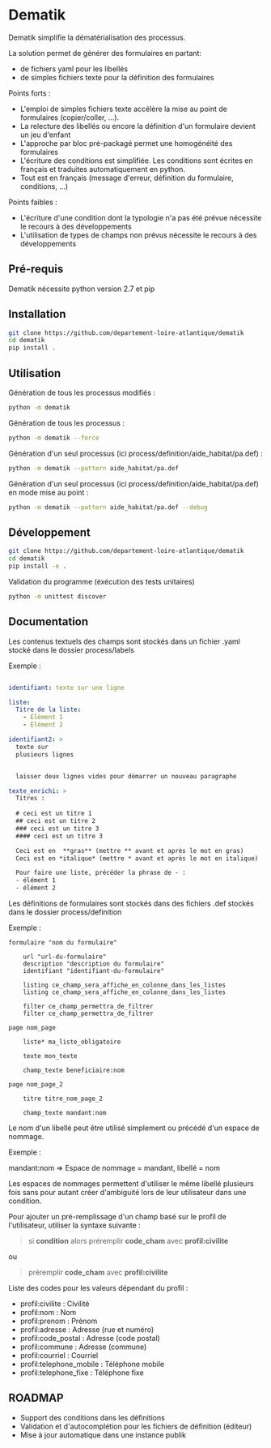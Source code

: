 Dematik
=======

Dematik simplifie la dématérialisation des processus.

La solution permet de générer des formulaires en partant:
- de fichiers yaml pour les libellés
- de simples fichiers texte pour la définition des formulaires

Points forts :
- L'emploi de simples fichiers texte accélère la mise au point de formulaires (copier/coller, ...).
- La relecture des libellés ou encore la définition d'un formulaire devient un jeu d'enfant 
- L'approche par bloc pré-packagé permet une homogénéité des formulaires
- L'écriture des conditions est simplifiée. Les conditions sont écrites en français et traduites automatiquement en python.
- Tout est en français (message d'erreur, définition du formulaire, conditions, ...)

Points faibles :
 - L'écriture d'une condition dont la typologie n'a pas été prévue nécessite le recours à des développements
 - L'utilisation de types de champs non prévus nécessite le recours à des développements

Pré-requis
----------

Dematik nécessite python version 2.7 et pip

Installation
------------

```bash
git clone https://github.com/departement-loire-atlantique/dematik
cd dematik
pip install .
```

Utilisation
-----------

Génération de tous les processus modifiés :
```bash
python -m dematik
```

Génération de tous les processus :
```bash
python -m dematik --force
```

Génération d'un seul processus (ici process/definition/aide_habitat/pa.def) :
```bash
python -m dematik --pattern aide_habitat/pa.def
```

Génération d'un seul processus (ici process/definition/aide_habitat/pa.def) en mode mise au point :
```bash
python -m dematik --pattern aide_habitat/pa.def --debug
```

Développement
-------------

```bash
git clone https://github.com/departement-loire-atlantique/dematik
cd dematik
pip install -e .
```

Validation du programme (éxécution des tests unitaires)
```bash
python -m unittest discover
```

Documentation
-------------

Les contenus textuels des champs sont stockés dans un fichier .yaml stocké dans le dossier process/labels

Exemple :

```yaml

identifiant: texte sur une ligne

liste:
  Titre de la liste:
    - Elément 1
    - Elément 2

identifiant2: >
  texte sur 
  plusieurs lignes


  laisser deux lignes vides pour démarrer un nouveau paragraphe

texte_enrichi: >
  Titres :
  
  # ceci est un titre 1
  ## ceci est un titre 2
  ### ceci est un titre 3
  #### ceci est un titre 3

  Ceci est en  **gras** (mettre ** avant et après le mot en gras)
  Ceci est en *italique* (mettre * avant et après le mot en italique)

  Pour faire une liste, précéder la phrase de - :
  - élément 1
  - élément 2
```

Les définitions de formulaires sont stockés dans des fichiers .def stockés dans le dossier process/definition

Exemple :
```
formulaire "nom du formulaire" 

    url "url-du-formulaire" 
    description "description du formulaire"
    identifiant "identifiant-du-formulaire"

    listing ce_champ_sera_affiche_en_colonne_dans_les_listes
    listing ce_champ_sera_affiche_en_colonne_dans_les_listes

    filter ce_champ_permettra_de_filtrer
    filter ce_champ_permettra_de_filtrer

page nom_page

    liste* ma_liste_obligatoire

    texte mon_texte

    champ_texte beneficiaire:nom

page nom_page_2
    
    titre titre_nom_page_2

    champ_texte mandant:nom

```

Le nom d'un libellé peut être utilisé simplement ou précédé d'un espace de nommage.

Exemple :

mandant:nom => Espace de nommage = mandant, libellé = nom

Les espaces de nommages permettent d'utiliser le même libellé plusieurs fois sans pour autant créer d'ambiguité lors de leur utilisateur dans une condition.


Pour ajouter un pré-remplissage d'un champ basé sur le profil de l'utilisateur, utiliser la syntaxe suivante :

> si **condition** alors préremplir **code_cham** avec **profil:civilite**

ou 

> préremplir **code_cham** avec **profil:civilite**

Liste des codes pour les valeurs dépendant du profil :
- profil:civilite : Civilité
- profil:nom : Nom
- profil:prenom : Prénom
- profil:adresse : Adresse (rue et numéro)
- profil:code_postal : Adresse (code postal)
- profil:commune : Adresse (commune)
- profil:courriel : Courriel
- profil:telephone_mobile : Téléphone mobile
- profil:telephone_fixe : Téléphone fixe


ROADMAP
-------

- Support des conditions dans les définitions
- Validation et d'autocomplétion pour les fichiers de définition (éditeur)
- Mise à jour automatique dans une instance publik
